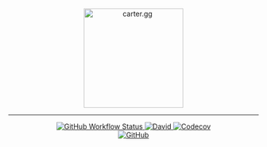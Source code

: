 <p align="center">
  <br>
  <a href="https://carter.gg/"><img src="https://carter.gg/android-chrome-512x512.png" alt="carter.gg" width="200"></a>

  <br>
</p>

<hr>
  
<p align="center">
  <a href="https://github.com/bcarter97/bcarter97/actions?query=workflow%3A%22ci+pipeline%22" title="github workflow">
    <img alt="GitHub Workflow Status" src="https://img.shields.io/github/workflow/status/bcarter97/bcarter97/ci%20pipeline?style=flat-square">
  </a>

  <a href="https://david-dm.org/bcarter97/bcarter97" title="dependencies status">
    <img alt="David" src="https://img.shields.io/david/bcarter97/bcarter97?style=flat-square">
  </a>

  <a href="https://codecov.io/gh/bcarter97/bcarter97">
   <img alt="Codecov" src="https://img.shields.io/codecov/c/github/bcarter97/bcarter97?style=flat-square">
  </a>
  
  <br>

  <a href="https://raw.githubusercontent.com/bcarter97/bcarter97/master/LICENSE">
    <img alt="GitHub" src="https://img.shields.io/github/license/bcarter97/bcarter97?style=flat-square">
  </a>
</p>
